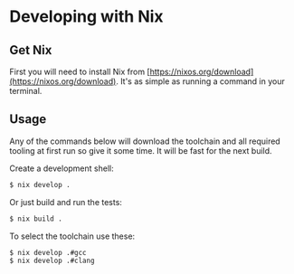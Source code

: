 
# Developing with Nix

## Get Nix
First you will need to install Nix from [https://nixos.org/download](https://nixos.org/download).
It's as simple as running a command in your terminal.

## Usage
Any of the commands below will download the toolchain and all required tooling at first run so give it some time. It will be fast for the next build.

Create a development shell:
```bash
$ nix develop .
``` 

Or just build and run the tests:
```bash
$ nix build .
```

To select the toolchain use these:
```bash
$ nix develop .#gcc
$ nix develop .#clang
```
